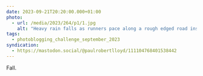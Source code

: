 ```yaml
---
date: 2023-09-21T20:20:00.000+01:00
photo:
  - url: /media/2023/264/p1/1.jpg
    alt: "Heavy rain falls as runners pace along a rough edged road inside a park, with a wet bench in the foreground."
tags:
  - photoblogging_challenge_september_2023
syndication:
  - https://mastodon.social/@paulrobertlloyd/111104768401538442
---
```


Fall.
